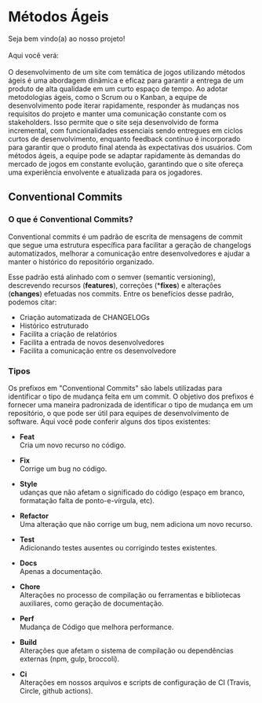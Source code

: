 # Métodos Ágeis

Seja bem vindo(a) ao nosso projeto!
<br><br>Aqui você verá:
<br><br>O desenvolvimento de um site com temática de jogos utilizando métodos ágeis é uma abordagem dinâmica e eficaz para garantir a entrega de um produto de alta qualidade em um curto espaço de tempo. Ao adotar metodologias ágeis, como o Scrum ou o Kanban, a equipe de desenvolvimento pode iterar rapidamente, responder às mudanças nos requisitos do projeto e manter uma comunicação constante com os stakeholders. Isso permite que o site seja desenvolvido de forma incremental, com funcionalidades essenciais sendo entregues em ciclos curtos de desenvolvimento, enquanto feedback contínuo é incorporado para garantir que o produto final atenda às expectativas dos usuários. Com métodos ágeis, a equipe pode se adaptar rapidamente às demandas do mercado de jogos em constante evolução, garantindo que o site ofereça uma experiência envolvente e atualizada para os jogadores.

## Conventional Commits

### O que é Conventional Commits?

Conventional commits é um padrão de escrita de mensagens de commit que segue uma estrutura específica para facilitar a geração de changelogs automatizados, melhorar a comunicação entre desenvolvedores e ajudar a manter o histórico do repositório organizado.

Esse padrão está alinhado com o semver (semantic versioning), descrevendo recursos (**features**), correções (***fixes**) e alterações (**changes**) efetuadas nos commits. Entre os benefícios desse padrão, podemos citar:

- Criação automatizada de CHANGELOGs
- Histórico estruturado
- Facilita a criação de relatórios
- Facilita a entrada de novos desenvolvedores
- Facilita a comunicação entre os desenvolvedore

### Tipos
Os prefixos em "Conventional Commits" são labels utilizadas para identificar o tipo de mudança feita em um commit. O objetivo dos prefixos é fornecer uma maneira padronizada de identificar o tipo de mudança em um repositório, o que pode ser útil para equipes de desenvolvimento de software. Aqui você pode conferir alguns dos tipos existentes:

- **Feat**
<br>Cria um novo recurso no código.

- **Fix**
<br>Corrige um bug no código.

- **Style**
<br>udanças que não afetam o significado do código (espaço em branco, formatação falta de ponto-e-vírgula, etc).

- **Refactor**
<br>Uma alteração que não corrige um bug, nem adiciona um novo recurso.

- **Test**
<br>Adicionando testes ausentes ou corrigindo testes existentes.

- **Docs**
<br>Apenas a documentação.

- **Chore**
<br>Alterações no processo de compilação ou ferramentas e bibliotecas auxiliares, como geração de documentação.

- **Perf**
<br>Mudança de Código que melhora performance.

- **Build**
<br>Alterações que afetam o sistema de compilação ou dependências externas (npm, gulp, broccoli).

- **Ci**
<br>Alterações  em nossos arquivos e scripts de configuração de CI (Travis, Circle, github actions).